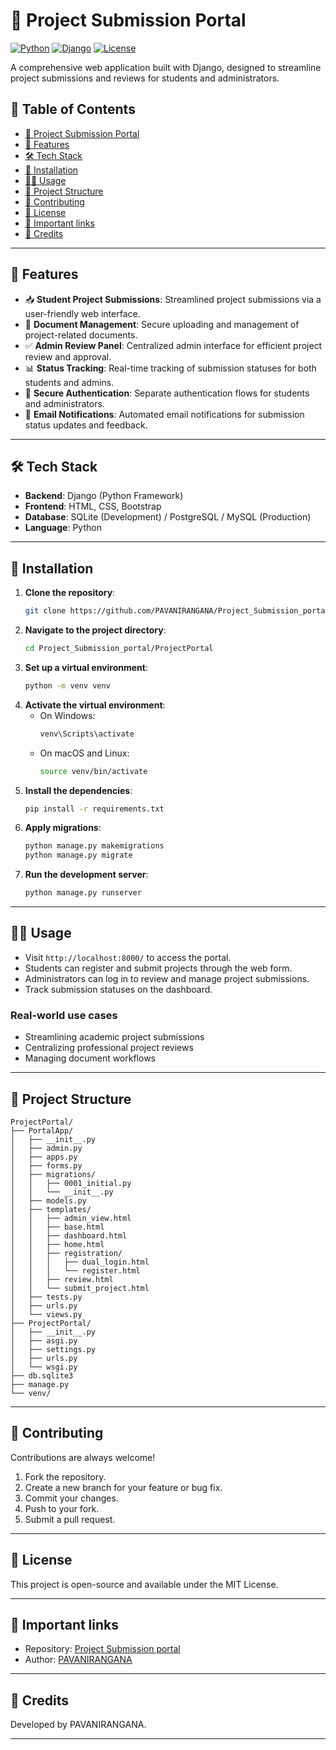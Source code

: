 # 📂 Project Submission Portal

[![Python](https://img.shields.io/badge/Python-3.x-blue.svg)](https://www.python.org/)
[![Django](https://img.shields.io/badge/Django-4.x-green.svg)](https://www.djangoproject.com/)
[![License](https://img.shields.io/badge/License-MIT-yellow.svg)](./LICENSE)

A comprehensive web application built with Django, designed to streamline project submissions and reviews for students and administrators.

## 📑 Table of Contents
- [📂 Project Submission Portal](#-project-submission-portal)
- [🚀 Features](#-features)
- [🛠️ Tech Stack](#️-tech-stack)
- [🔧 Installation](#-installation)
- [🙋‍♂️ Usage](#‍♂️-usage)
- [📁 Project Structure](#-project-structure)
- [🤝 Contributing](#-contributing)
- [📜 License](#-license)
- [🔗 Important links](#-important-links)
- [📄 Credits](#-credits)

---

## 🚀 Features

- 📥 **Student Project Submissions**: Streamlined project submissions via a user-friendly web interface.
- 📁 **Document Management**: Secure uploading and management of project-related documents.
- ✅ **Admin Review Panel**: Centralized admin interface for efficient project review and approval.
- 📊 **Status Tracking**: Real-time tracking of submission statuses for both students and admins.
- 🔐 **Secure Authentication**: Separate authentication flows for students and administrators.
- 📧 **Email Notifications**: Automated email notifications for submission status updates and feedback.

---

## 🛠️ Tech Stack

- **Backend**: Django (Python Framework)
- **Frontend**: HTML, CSS, Bootstrap
- **Database**: SQLite (Development) / PostgreSQL / MySQL (Production)
- **Language**: Python

---

## 🔧 Installation

1.  **Clone the repository**: 
    ```bash
    git clone https://github.com/PAVANIRANGANA/Project_Submission_portal.git
    ```
2.  **Navigate to the project directory**: 
    ```bash
    cd Project_Submission_portal/ProjectPortal
    ```
3.  **Set up a virtual environment**: 
    ```bash
    python -m venv venv
    ```
4.  **Activate the virtual environment**:
    - On Windows:
        ```bash
        venv\Scripts\activate
        ```
    - On macOS and Linux:
        ```bash
        source venv/bin/activate
        ```
5.  **Install the dependencies**:
    ```bash
    pip install -r requirements.txt
    ```
6.  **Apply migrations**:
    ```bash
    python manage.py makemigrations
    python manage.py migrate
    ```
7.  **Run the development server**:
    ```bash
    python manage.py runserver
    ```

---

## 🙋‍♂️ Usage

- Visit `http://localhost:8000/` to access the portal.
- Students can register and submit projects through the web form.
- Administrators can log in to review and manage project submissions.
- Track submission statuses on the dashboard.

### Real-world use cases
* Streamlining academic project submissions
* Centralizing professional project reviews
* Managing document workflows

---

## 📁 Project Structure

```
ProjectPortal/
├── PortalApp/
│   ├── __init__.py
│   ├── admin.py
│   ├── apps.py
│   ├── forms.py
│   ├── migrations/
│   │   ├── 0001_initial.py
│   │   └── __init__.py
│   ├── models.py
│   ├── templates/
│   │   ├── admin_view.html
│   │   ├── base.html
│   │   ├── dashboard.html
│   │   ├── home.html
│   │   ├── registration/
│   │   │   ├── dual_login.html
│   │   │   └── register.html
│   │   ├── review.html
│   │   └── submit_project.html
│   ├── tests.py
│   ├── urls.py
│   └── views.py
├── ProjectPortal/
│   ├── __init__.py
│   ├── asgi.py
│   ├── settings.py
│   ├── urls.py
│   └── wsgi.py
├── db.sqlite3
├── manage.py
└── venv/
```

---

## 🤝 Contributing

Contributions are always welcome!

1.  Fork the repository.
2.  Create a new branch for your feature or bug fix.
3.  Commit your changes.
4.  Push to your fork.
5.  Submit a pull request.

---

## 📜 License

This project is open-source and available under the MIT License.

---

## 🔗 Important links

*   Repository: [Project Submission portal](https://github.com/PAVANIRANGANA/Project_Submission_portal)
*   Author: [PAVANIRANGANA](https://github.com/PAVANIRANGANA)

---

## 📄 Credits

Developed by PAVANIRANGANA.

---

<p align=
